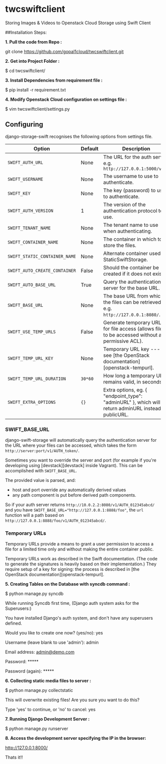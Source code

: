 # twcswiftclient
Storing Images &amp; Videos to Openstack Cloud Storage using Swift Client


##Installation Steps:

**1. Pull the code from Repo :**

git clone https://github.com/gopal1cloud/twcswiftclient.git

**2. Get into Project Folder :**

$ cd twcswiftclient/

**3. Install Dependencies from requirement file :**

$ pip install -r requirement.txt 


**4. Modify Openstack Cloud configuration on settings file :**

$ vim twcswiftclient/settings.py

## Configuring
django-storage-swift recognises the following options from settings file.

| Option | Default | Description |
| ------ | ------- | ----------- |
| ```SWIFT_AUTH_URL``` | None | The URL for the auth server, e.g. ```http://127.0.0.1:5000/v2.0``` |
| ```SWIFT_USERNAME``` | None | The username to use to authenticate. |
| ```SWIFT_KEY``` | None | The key (password) to use to authenticate. |
| ```SWIFT_AUTH_VERSION``` | 1 | The version of the authentication protocol to use. |
| ```SWIFT_TENANT_NAME``` | None | The tenant name to use when authenticating. |
| ```SWIFT_CONTAINER_NAME``` | None | The container in which to store the files. |
| ```SWIFT_STATIC_CONTAINER_NAME``` | None | Alternate container used by StaticSwiftStorage. |
| ```SWIFT_AUTO_CREATE_CONTAINER``` | False | Should the container be created if it does not exist? |
| ```SWIFT_AUTO_BASE_URL``` | True | Query the authentication server for the base URL. |
| ```SWIFT_BASE_URL``` | None | The base URL from which the files can be retrieved, e.g. ```http://127.0.0.1:8080/```.  |
| ```SWIFT_USE_TEMP_URLS``` | False | Generate temporary URLs for file access (allows files to be accessed without a permissive ACL). |
| ```SWIFT_TEMP_URL_KEY``` | None | Temporary URL key --- see [the OpenStack documentation][openstack-tempurl]. |
| ```SWIFT_TEMP_URL_DURATION``` | ```30*60``` | How long a temporary URL remains valid, in seconds. |
| ```SWIFT_EXTRA_OPTIONS``` | ```{}``` | Extra options, eg. { "endpoint_type": "adminURL"  }, which will return adminURL instead publicURL. | 

### SWIFT_BASE_URL
django-swift-storage will automatically query the authentication server for the URL where your files can be accessed, which takes the form ```http://server:port/v1/AUTH_token/```.

Sometimes you want to override the server and port (for example if you're developing using [devstack][devstack] inside Vagrant). This can be accomplished with ```SWIFT_BASE_URL```.

The provided value is parsed, and:

 + host and port override any automatically derived values
 + any path component is put before derived path components.

So if your auth server returns ```http://10.0.2.2:8080/v1/AUTH_012345abcd/``` and you have ```SWIFT_BASE_URL="http://127.0.0.1:8888/foo"```, the ```url``` function will a path based on ```http://127.0.0.1:8888/foo/v1/AUTH_012345abcd/```.

### Temporary URLs

Temporary URLs provide a means to grant a user permission to access a file for a limited time only and without making the entire container public.

Temporary URLs work as described in the Swift documentation. (The code to generate the signatures is heavily based on their implementation.) They require setup of a key for signing: the process is described in [the OpenStack documentation][openstack-tempurl].

**5. Creating Tables on the Database with syncdb command :**

$ python manage.py syncdb

While running Syncdb first time,
(Django auth system asks for the Superusers:)

You have installed Django's auth system, and don't have any superusers defined.

Would you like to create one now? (yes/no): yes

Username (leave blank to use 'admin'): admin

Email address: admin@demo.com

Password: *****

Password (again): *****

**6. Collecting static media files to server :**

$ python manage.py collectstatic

This will overwrite existing files!
Are you sure you want to do this?

Type 'yes' to continue, or 'no' to cancel: yes

**7. Running Django Development Server :**

$ python manage.py runserver

**8. Access the development server specifying the IP in the browser:**

http://127.0.0.1:8000/  

Thats it!!
